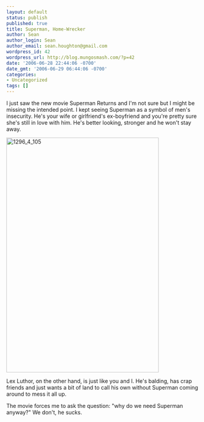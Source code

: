 ```yaml
---
layout: default
status: publish
published: true
title: Superman, Home-Wrecker
author: Sean
author_login: Sean
author_email: sean.houghton@gmail.com
wordpress_id: 42
wordpress_url: http://blog.mungosmash.com/?p=42
date: '2006-06-28 22:44:06 -0700'
date_gmt: '2006-06-29 06:44:06 -0700'
categories:
- Uncategorized
tags: []
---
```

<p>I just saw the new movie Superman Returns and I'm not sure but I might be missing the intended point.  I kept seeing Superman as a symbol of men's insecurity.  He's your wife or girlfriend's ex-boyfriend and you're pretty sure she's still in love with him.  He's better looking, stronger and he won't stay away.</p>
<p><img class="aligncenter size-full wp-image-265" title="1296_4_105" src="{{site.url_root}}/assets/data/wp/wp/2009/01/1296_4_105.jpg" alt="1296_4_105" width="400" height="615" /></p>
<p>Lex Luthor, on the other hand, is just like you and I.  He's balding, has crap friends and just wants a bit of land to call his own without Superman coming around to mess it all up.</p>
<p>The movie forces me to ask the question: "why do we need Superman anyway?"  We don't, he sucks.</p>
